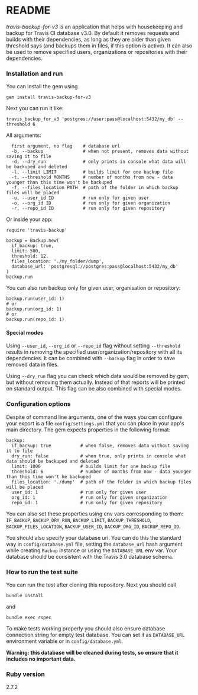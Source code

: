 # README

*travis-backup-for-v3* is an application that helps with housekeeping and backup for Travis CI database v3.0. By default it removes requests and builds with their dependencies, as long as they are older than given threshold says (and backups them in files, if this option is active). It can also be used to remove specified users, organizations or repositories with their dependencies.

### Installation and run

You can install the gem using

`gem install travis-backup-for-v3`

Next you can run it like:

```
travis_backup_for_v3 'postgres://user:pass@localhost:5432/my_db' --threshold 6
```

All arguments:

```
  first argument, no flag    # database url
  -b, --backup               # when not present, removes data without saving it to file
  -d, --dry_run              # only prints in console what data will be backuped and deleted
  -l, --limit LIMIT          # builds limit for one backup file
  -t, --threshold MONTHS     # number of months from now - data younger than this time won't be backuped
  -f, --files_location PATH  # path of the folder in which backup files will be placed
  -u, --user_id ID           # run only for given user
  -o, --org_id ID            # run only for given organization
  -r, --repo_id ID           # run only for given repository
```

Or inside your app:

```
require 'travis-backup'

backup = Backup.new(
  if_backup: true,
  limit: 500,
  threshold: 12,
  files_location: './my_folder/dump',
  database_url: 'postgresql://postgres:pass@localhost:5432/my_db'
)
backup.run
```

You can also run backup only for given user, organisation or repository:

```
backup.run(user_id: 1)
# or
backup.run(org_id: 1)
# or
backup.run(repo_id: 1)
```

#### Special modes

Using `--user_id`, `--org_id` or `--repo_id` flag without setting `--threshold` results in removing the specified user/organization/repository with all its dependencies. It can be combined with `--backup` flag in order to save removed data in files.

Using `--dry_run` flag you can check which data would be removed by gem, but without removing them actually. Instead of that reports will be printed on standard output. This flag can be also combined with special modes.

### Configuration options

Despite of command line arguments, one of the ways you can configure your export is a file `config/settings.yml` that you can place in your app's main directory. The gem expects properties in the following format:

```
backup:
  if_backup: true           # when false, removes data without saving it to file
  dry_run: false            # when true, only prints in console what data should be backuped and deleted
  limit: 1000               # builds limit for one backup file
  threshold: 6              # number of months from now - data younger than this time won't be backuped
  files_location: './dump'  # path of the folder in which backup files will be placed
  user_id: 1                # run only for given user
  org_id: 1                 # run only for given organization
  repo_id: 1                # run only for given repository
```

You can also set these properties using env vars corresponding to them: `IF_BACKUP`, `BACKUP_DRY_RUN`, `BACKUP_LIMIT`, `BACKUP_THRESHOLD`, `BACKUP_FILES_LOCATION`, `BACKUP_USER_ID`, `BACKUP_ORG_ID`, `BACKUP_REPO_ID`.

You should also specify your database url. You can do this the standard way in `config/database.yml` file, setting the `database_url` hash argument while creating `Backup` instance or using the `DATABASE_URL` env var. Your database should be consistent with the Travis 3.0 database schema.

### How to run the test suite

You can run the test after cloning this repository. Next you should call

```
bundle install
```

and

```
bundle exec rspec
```

To make tests working properly you should also ensure database connection string for empty test database. You can set it as `DATABASE_URL` environment variable or in `config/database.yml`.

**Warning: this database will be cleaned during tests, so ensure that it includes no important data.**

### Ruby version

2.7.2
